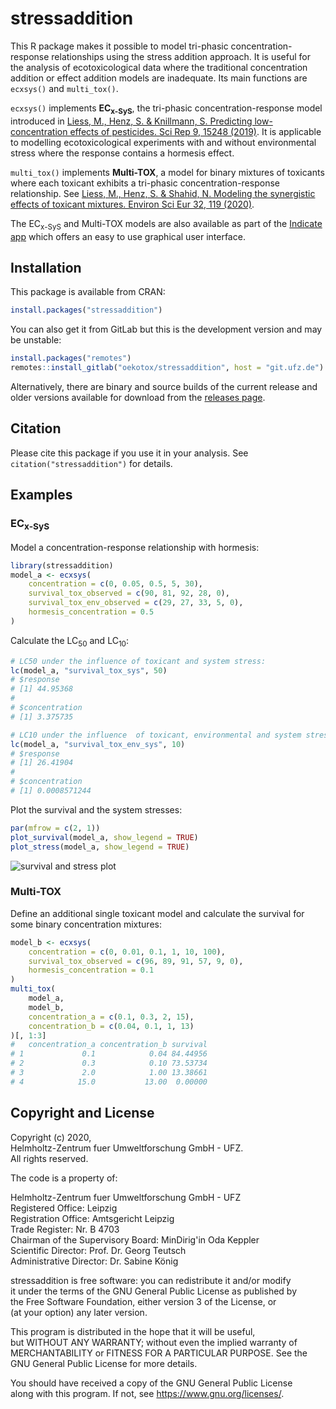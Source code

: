 # stressaddition
This R package makes it possible to model tri-phasic concentration-response relationships using the stress addition approach. It is useful for the analysis of ecotoxicological data where the traditional concentration addition or effect addition models are inadequate. Its main functions are `ecxsys()` and `multi_tox()`.

`ecxsys()` implements **EC<sub>x-SyS</sub>**, the tri-phasic concentration-response model introduced in
[Liess, M., Henz, S. & Knillmann, S. Predicting low-concentration effects of pesticides. Sci Rep 9, 15248 (2019)](https://doi.org/10.1038/s41598-019-51645-4). It is applicable to modelling ecotoxicological experiments with and without environmental stress where the response contains a hormesis effect.

`multi_tox()` implements **Multi-TOX**, a model for binary mixtures of toxicants where each toxicant exhibits a tri-phasic concentration-response relationship. See [Liess, M., Henz, S. & Shahid, N. Modeling the synergistic effects of toxicant mixtures. Environ Sci Eur 32, 119 (2020)](https://doi.org/10.1186/s12302-020-00394-7).

The EC<sub>x-SyS</sub> and Multi-TOX models are also available as part of the [Indicate app](http://www.systemecology.eu/indicate) which offers an easy to use graphical user interface.

## Installation
This package is available from CRAN:
``` r
install.packages("stressaddition")
```
You can also get it from GitLab but this is the development version and may be unstable:
``` r
install.packages("remotes")
remotes::install_gitlab("oekotox/stressaddition", host = "git.ufz.de")
```
Alternatively, there are binary and source builds of the current release and older versions available for download from the [releases page](https://git.ufz.de/oekotox/stressaddition/-/releases).

## Citation
Please cite this package if you use it in your analysis. See `citation("stressaddition")` for details.

## Examples

### EC<sub>x-SyS</sub>
Model a concentration-response relationship with hormesis:
```R
library(stressaddition)
model_a <- ecxsys(
    concentration = c(0, 0.05, 0.5, 5, 30),
    survival_tox_observed = c(90, 81, 92, 28, 0),
    survival_tox_env_observed = c(29, 27, 33, 5, 0),
    hormesis_concentration = 0.5
)
```

Calculate the LC<sub>50</sub> and LC<sub>10</sub>:
```R
# LC50 under the influence of toxicant and system stress:
lc(model_a, "survival_tox_sys", 50)
# $response
# [1] 44.95368
# 
# $concentration
# [1] 3.375735

# LC10 under the influence  of toxicant, environmental and system stress:
lc(model_a, "survival_tox_env_sys", 10)
# $response
# [1] 26.41904
# 
# $concentration
# [1] 0.0008571244
```

Plot the survival and the system stresses:
```R
par(mfrow = c(2, 1))
plot_survival(model_a, show_legend = TRUE)
plot_stress(model_a, show_legend = TRUE)
```
![survival and stress plot](images/example.png)

### Multi-TOX
Define an additional single toxicant model and calculate the survival for some binary concentration mixtures:
```R
model_b <- ecxsys(
    concentration = c(0, 0.01, 0.1, 1, 10, 100),
    survival_tox_observed = c(96, 89, 91, 57, 9, 0),
    hormesis_concentration = 0.1
)
multi_tox(
    model_a,
    model_b,
    concentration_a = c(0.1, 0.3, 2, 15),
    concentration_b = c(0.04, 0.1, 1, 13)
)[, 1:3]
#   concentration_a concentration_b survival
# 1             0.1            0.04 84.44956
# 2             0.3            0.10 73.53734
# 3             2.0            1.00 13.38661
# 4            15.0           13.00  0.00000
```

## Copyright and License
Copyright (c) 2020,  
Helmholtz-Zentrum fuer Umweltforschung GmbH - UFZ.  
All rights reserved.

The code is a property of:

Helmholtz-Zentrum fuer Umweltforschung GmbH - UFZ  
Registered Office: Leipzig  
Registration Office: Amtsgericht Leipzig  
Trade Register: Nr. B 4703  
Chairman of the Supervisory Board: MinDirig'in Oda Keppler  
Scientific Director: Prof. Dr. Georg Teutsch  
Administrative Director: Dr. Sabine König  


stressaddition is free software: you can redistribute it and/or modify  
it under the terms of the GNU General Public License as published by  
the Free Software Foundation, either version 3 of the License, or  
(at your option) any later version.

This program is distributed in the hope that it will be useful,  
but WITHOUT ANY WARRANTY; without even the implied warranty of  
MERCHANTABILITY or FITNESS FOR A PARTICULAR PURPOSE.  See the  
GNU General Public License for more details.

You should have received a copy of the GNU General Public License  
along with this program.  If not, see <https://www.gnu.org/licenses/>.
